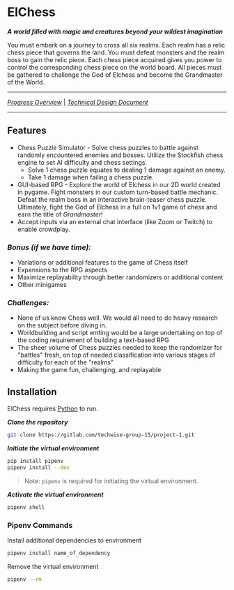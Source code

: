 # ElChess

___A world filled with magic and creatures beyond your wildest imagination___

You must embark on a journey to cross all six realms. Each realm has a relic chess piece that governs the land. You must defeat monsters and the realm boss to gain the relic piece. Each chess piece acquired gives you power to control the corresponding chess piece on the world board. All pieces must be gathered to challenge the God of Elchess and become the Grandmaster of the World. 

---------

[_Progress Overview_](https://docs.google.com/presentation/d/1_W84oneH_hCo1ZpfxYTXvR2kcTZxyzj29MZaU5xUayI/edit?usp=sharing) | [_Technical Design Document_](https://docs.google.com/document/d/1WySE5AJgGUELTtmZoP7sx3xJvzS245AY7lwgcv_Rrt0/edit?usp=sharin)

--------
## Features
* Chess Puzzle Simulator  - Solve chess puzzles to battle against randomly encountered enemies and bosses. Utilize the Stockfish chess engine to set AI difficulty and chess settings.
    * Solve 1 chess puzzle equates to dealing 1 damage against an enemy.
    * Take 1 damage when failing a chess puzzle.
* GUI-based RPG - Explore the world of Elchess in our 2D world created in pygame. Fight monsters in our custom turn-based battle mechanic. Defeat the realm boss in an interactive brain-teaser chess puzzle. Ultimately, fight the God of Elchess in a full on 1v1 game of chess and earn the title of _Grandmaster_!
* Accept inputs via an external chat interface (like Zoom or Twitch) to enable crowdplay.

### _Bonus (if we have time):_

* Variations or additional features to the game of Chess itself
* Expansions to the RPG aspects
* Maximize replayability through better randomizers or additional content
* Other minigames

### _Challenges:_
* None of us know Chess well. We would all need to do heavy research on the subject before diving in.
* Worldbuilding and script writing would be a large undertaking on top of the coding requirement of building a text-based RPG
* The sheer volume of Chess puzzles needed to keep the randomizer for "battles" fresh, on top of needed classification into various stages of difficulty for each of the "realms"
* Making the game fun, challenging, and replayable


## Installation

ElChess requires [Python](https://www.python.org/downloads/) to run.

___Clone the repository___
```sh
git clone https://gitlab.com/techwise-group-15/project-1.git
```

___Initiate the virtual environment___
```sh
pip install pipenv
pipenv install --dev
```
> Note: `pipenv` is required for initiating the virtual environment.

___Activate the virtual environment___
```sh
pipenv shell
```


### Pipenv Commands
Install additional dependencies to environment
```sh
pipenv install name_of_dependency
```

Remove the virtual environment
```sh
pipenv --rm
```

